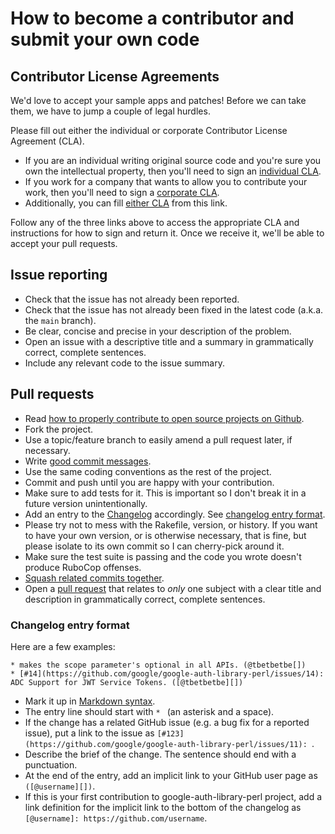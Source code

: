 # How to become a contributor and submit your own code

## Contributor License Agreements

We'd love to accept your sample apps and patches! Before we can take them, we
have to jump a couple of legal hurdles.

Please fill out either the individual or corporate Contributor License Agreement
(CLA).

  * If you are an individual writing original source code and you're sure you
    own the intellectual property, then you'll need to sign an [individual CLA].
  * If you work for a company that wants to allow you to contribute your work,
    then you'll need to sign a [corporate CLA].
  * Additionally, you can fill [either CLA] from this link.

[individual CLA]: http://code.google.com/legal/individual-cla-v1.0.html
[corporate CLA]: http://code.google.com/legal/corporate-cla-v1.0.html
[either CLA]: https://cla.developers.google.com/clas

Follow any of the three links above to access the appropriate CLA and
instructions for how to sign and return it. Once we receive it, we'll be able to
accept your pull requests.

## Issue reporting

* Check that the issue has not already been reported.
* Check that the issue has not already been fixed in the latest code
  (a.k.a. the `main` branch).
* Be clear, concise and precise in your description of the problem.
* Open an issue with a descriptive title and a summary in grammatically correct,
    complete sentences.
* Include any relevant code to the issue summary.

## Pull requests

* Read [how to properly contribute to open source projects on Github][2].
* Fork the project.
* Use a topic/feature branch to easily amend a pull request later, if necessary.
* Write [good commit messages][3].
* Use the same coding conventions as the rest of the project.
* Commit and push until you are happy with your contribution.
* Make sure to add tests for it. This is important so I don't break it
  in a future version unintentionally.
* Add an entry to the [Changelog](CHANGELOG.md) accordingly. See [changelog entry format](#changelog-entry-format).
* Please try not to mess with the Rakefile, version, or history. If you want to
  have your own version, or is otherwise necessary, that is fine, but please
  isolate to its own commit so I can cherry-pick around it.
* Make sure the test suite is passing and the code you wrote doesn't produce
  RuboCop offenses.
* [Squash related commits together][5].
* Open a [pull request][4] that relates to *only* one subject with a clear title
  and description in grammatically correct, complete sentences.

### Changelog entry format

Here are a few examples:

```
* makes the scope parameter's optional in all APIs. (@tbetbetbe[])
* [#14](https://github.com/google/google-auth-library-perl/issues/14): ADC Support for JWT Service Tokens. ([@tbetbetbe][])
```

* Mark it up in [Markdown syntax][6].
* The entry line should start with `* ` (an asterisk and a space).
* If the change has a related GitHub issue (e.g. a bug fix for a reported issue), put a link to the issue as `[#123](https://github.com/google/google-auth-library-perl/issues/11): `.
* Describe the brief of the change. The sentence should end with a punctuation.
* At the end of the entry, add an implicit link to your GitHub user page as `([@username][])`.
* If this is your first contribution to google-auth-library-perl project, add a link definition for the implicit link to the bottom of the changelog as `[@username]: https://github.com/username`.

[1]: https://github.com/google/google-auth-perl-library/issues
[2]: http://gun.io/blog/how-to-github-fork-branch-and-pull-request
[3]: http://tbaggery.com/2008/04/19/a-note-about-git-commit-messages.html
[4]: https://help.github.com/articles/using-pull-requests
[5]: http://gitready.com/advanced/2009/02/10/squashing-commits-with-rebase.html
[6]: http://daringfireball.net/projects/markdown/syntax
